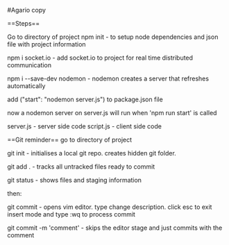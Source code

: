 #Agario copy




==Steps==

Go to directory of project
npm init - to setup node dependencies and json file with project information

npm i socket.io - add socket.io to project for real time distributed communication

npm i --save-dev nodemon - nodemon creates a server that refreshes automatically

add ("start": "nodemon server.js") to package.json file

now a nodemon server on server.js will run when 'npm run start' is called

server.js - server side code
script.js - client side code

==Git reminder==
go to directory of project

git init - initialises a local git repo. creates hidden git folder.

git add . - tracks all untracked files ready to commit

git status - shows files and staging information

then:

git commit - opens vim editor. type change description. click esc to exit insert
mode and type :wq to process commit

git commit -m 'comment' - skips the editor stage and just commits with the comment 
